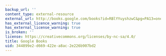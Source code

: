```yaml
---
backup_url: ''
content_type: external-resource
external_url: http://books.google.com/books?id=RBlYYuyshzwC&pg=PA13=onepage
has_external_licence_warning: true
has_external_license_warning: true
is_broken: ''
license: https://creativecommons.org/licenses/by-nc-sa/4.0/
title: Google Books
uid: 344899e2-d669-422e-a8ac-2e226b907bd2
---
```

